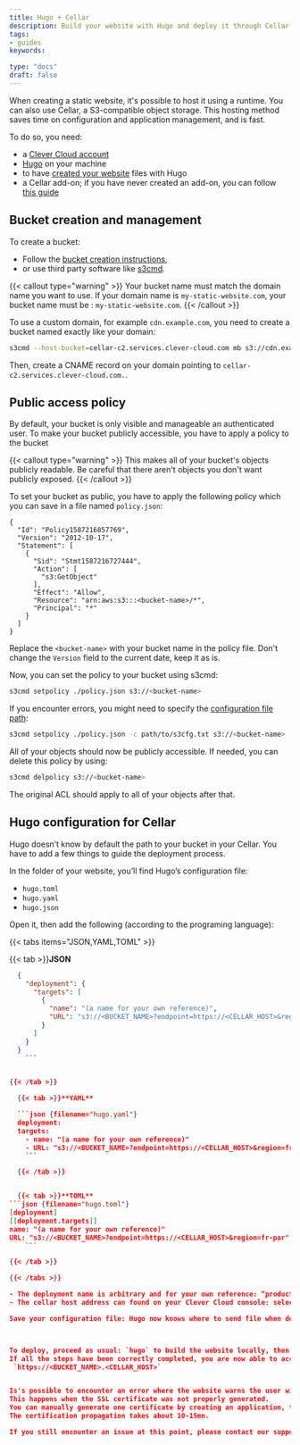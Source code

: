 ```yaml
---
title: Hugo + Cellar
description: Build your website with Hugo and deploy it through Cellar S3-compatible object storage with detailed step-by-step tutorials
tags:
- guides
keywords:

type: "docs"
draft: false
---
```


When creating a static website, it's possible to host it using a runtime.
You can also use Cellar, a S3-compatible object storage. This hosting method saves time on configuration and application management, and is fast.

To do so, you need:

- a [Clever Cloud account](/developers/doc/quickstart/)
- [Hugo](https://gohugo.io/) on your machine
- to have [created your website](https://gohugo.io/getting-started/quick-start/) files with Hugo
- a Cellar add-on; if you have never created an add-on, you can follow [this guide](/developers/doc/quickstart/#create-your-first-add-on)

## Bucket creation and management

To create a bucket:

- Follow the [bucket creation instructions](/developers/doc/addons/cellar/#creating-a-bucket),
- or use third party software like [s3cmd](https://s3tools.org/s3cmd).

{{< callout type="warning" >}}
  Your bucket name must match the domain name you want to use. If your domain name is `my-static-website.com`, your bucket name must be : `my-static-website.com`.
{{< /callout >}}

To use a custom domain, for example `cdn.example.com`, you need to create a bucket named exactly like your domain:

```bash
s3cmd --host-bucket=cellar-c2.services.clever-cloud.com mb s3://cdn.example.com
```

Then, create a CNAME record on your domain pointing to `cellar-c2.services.clever-cloud.com.`.

## Public access policy

By default, your bucket is only visible and manageable an authenticated user.
To make your bucket publicly accessible, you have to apply a policy to the bucket

{{< callout type="warning" >}}
  This makes all of your bucket's objects publicly readable. Be careful that there aren't objects you don't want publicly exposed.
{{< /callout >}}

To set your bucket as public, you have to apply the following policy which you can save in a file named `policy.json`:

```json{filename="policy.json"}
{
  "Id": "Policy1587216857769",
  "Version": "2012-10-17",
  "Statement": [
    {
      "Sid": "Stmt1587216727444",
      "Action": [
        "s3:GetObject"
      ],
      "Effect": "Allow",
      "Resource": "arn:aws:s3:::<bucket-name>/*",
      "Principal": "*"
    }
  ]
}
```

Replace the `<bucket-name>` with your bucket name in the policy file. Don't change the `Version` field to the current date, keep it as is.

Now, you can set the policy to your bucket using s3cmd:

```bash
s3cmd setpolicy ./policy.json s3://<bucket-name>
```

If you encounter errors, you might need to specify the [configuration file path](#download-the-configuration-file):

```bash
s3cmd setpolicy ./policy.json -c path/to/s3cfg.txt s3://<bucket-name>
```

All of your objects should now be publicly accessible.
If needed, you can delete this policy by using:

```bash
s3cmd delpolicy s3://<bucket-name>
```

The original ACL should apply to all of your objects after that.

## Hugo configuration for Cellar

Hugo doesn’t know by default the path to your bucket in your Cellar. You have to add a few things to guide the deployment process.

In the folder of your website, you’ll find Hugo’s configuration file:

- `hugo.toml`
- `hugo.yaml`
- `hugo.json`

Open it, then add the following (according to the programing language):

{{< tabs items="JSON,YAML,TOML" >}}

  {{< tab >}}**JSON**

```json {filename="hugo.json"}
  {
    "deployment": {
      "targets": [
        {
          "name": "(a name for your own reference)",
          "URL": "s3://<BUCKET_NAME>?endpoint=https://<CELLAR_HOST>&region=fr-par"
        }
      ]
    }
  }
    ```


{{< /tab >}}

  {{< tab >}}**YAML**

  ```json {filename="hugo.yaml"}
  deployment:
  targets:
    - name: "(a name for your own reference)"
    - URL: "s3://<BUCKET_NAME>?endpoint=https://<CELLAR_HOST>&region=fr-par"
    ```

  {{< /tab >}}


  {{< tab >}}**TOML**
```json {filename="hugo.toml"}
[deployment]
[[deployment.targets]]
name: "(a name for your own reference)"
URL: "s3://<BUCKET_NAME>?endpoint=https://<CELLAR_HOST>&region=fr-par"
    ```

{{< /tab >}}

{{< /tabs >}}

- The deployment name is arbitrary and for your own reference: “production”, “test”, anything you’d like.
- The cellar host address can found on your Clever Cloud console: select your Cellar and you’ll have the “Host” field. The address looks like: `cellar-c2.services.clever-cloud.com`

Save your configuration file: Hugo now knows where to send file when deploying.



To deploy, proceed as usual: `hugo` to build the website locally, then `hugo deploy` to push files through Cellar.
If all the steps have been correctly completed, you are now able to access your website with:
 `https://<BUCKET_NAME>.<CELLAR_HOST>`


Is's possible to encounter an error where the website warns the user with a "not secure" message.
This happens when the SSL certificate was not properly generated.
You can manually generate one certificate by creating an application, then adding the domain name from the "domain" tab.
The certification propagation takes about 10-15mn.

If you still encounter an issue at this point, please contact our support team.




